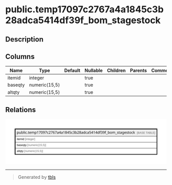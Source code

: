 # public.temp17097c2767a4a1845c3b28adca5414df39f_bom_stagestock

## Description

## Columns

| Name | Type | Default | Nullable | Children | Parents | Comment |
| ---- | ---- | ------- | -------- | -------- | ------- | ------- |
| itemid | integer |  | true |  |  |  |
| baseqty | numeric(15,5) |  | true |  |  |  |
| altqty | numeric(15,5) |  | true |  |  |  |

## Relations

![er](public.temp17097c2767a4a1845c3b28adca5414df39f_bom_stagestock.svg)

---

> Generated by [tbls](https://github.com/k1LoW/tbls)
